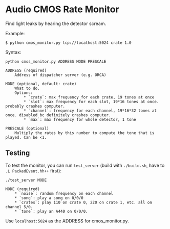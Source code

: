 Audio CMOS Rate Monitor
=======================
Find light leaks by hearing the detector scream.

Example:

    $ python cmos_monitor.py tcp://localhost:5024 crate 1.0

Syntax:

    python cmos_monitor.py ADDRESS MODE PRESCALE

    ADDRESS (required)
        Address of dispatcher server (e.g. ORCA)

    MODE (optional, default: crate)
        What to do.
        Options:
            * `crate`: max frequency for each crate, 19 tones at once
            * `slot`: max frequency for each slot, 19*16 tones at once. probably crashes computer.
            * `channel`: frequency for each channel, 19*16*32 tones at once. disabled bc definitely crashes computer.
            * `max`: max frequency for whole detector, 1 tone

    PRESCALE (optional)
        Multiply the rates by this number to compute the tone that is played. Can be <1.

Testing
-------
To test the monitor, you can run `test_server` (build with `./build.sh`, have to `.L PackedEvent.hh++` first):

    ./test_server MODE

    MODE (required)
        * `noise`: random frequency on each channel
        * `song`: play a song on 0/0/0
        * `crates`: play 110 on crate 0, 220 on crate 1, etc. all on channel 5/0.
        * `tone`: play an A440 on 0/0/0.

Use `localhost:5024` as the ADDRESS for cmos_monitor.py.

